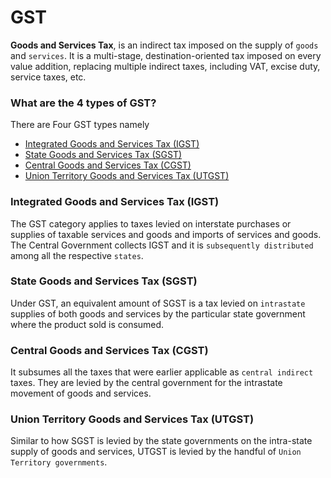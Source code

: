 # GST

**Goods and Services Tax**, is an indirect tax imposed on the supply of `goods` and `services`. It is a multi-stage, destination-oriented tax imposed on every value addition, replacing multiple indirect taxes, including VAT, excise duty, service taxes, etc.

### What are the 4 types of GST?
There are Four GST types namely
* [Integrated Goods and Services Tax (IGST)](#integrated-goods-and-services-tax-igst)
* [State Goods and Services Tax (SGST)](#state-goods-and-services-tax-sgst)
* [Central Goods and Services Tax (CGST)](#central-goods-and-services-tax-cgst)
* [Union Territory Goods and Services Tax (UTGST)](#union-territory-goods-and-services-tax-utgst)

### Integrated Goods and Services Tax (IGST)
The GST category applies to taxes levied on interstate purchases or supplies of taxable services and goods and imports of services and goods. The Central Government collects IGST and it is `subsequently distributed` among all the respective `states`.

### State Goods and Services Tax (SGST)
Under GST, an equivalent amount of SGST is a tax levied on `intrastate` supplies of both goods and services by the particular state government where the product sold is consumed.

### Central Goods and Services Tax (CGST)
It subsumes all the taxes that were earlier applicable as `central indirect` taxes. They are levied by the central government for the intrastate movement of goods and services.

### Union Territory Goods and Services Tax (UTGST)
Similar to how SGST is levied by the state governments on the intra-state supply of goods and services, UTGST is levied by the handful of `Union Territory governments`.
